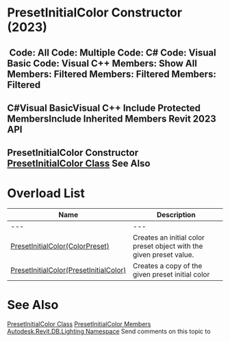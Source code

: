 # PresetInitialColor Constructor (2023)

﻿
 Code: All Code: Multiple Code: C# Code: Visual Basic Code: Visual C++  Members: Show All Members: Filtered Members: Filtered Members: Filtered   
---  
C#Visual BasicVisual C++
Include Protected MembersInclude Inherited Members
Revit 2023 API  
---  
PresetInitialColor Constructor   
[PresetInitialColor Class](820a579a-c999-f721-0b9c-d98c499c2c1e.md "PresetInitialColor Class") See Also  
---  
# Overload List
| Name | Description |
| --- | --- |
| --- | --- | --- |
| [PresetInitialColor(ColorPreset)](d4b30f41-1bd8-4b0d-dc06-78757fb0b094.md "PresetInitialColor Constructor \(ColorPreset\)") | Creates an initial color preset object with the given preset value. |
| [PresetInitialColor(PresetInitialColor)](8aceed4c-054a-f9ed-b1b3-8c7521e5d5b0.md "PresetInitialColor Constructor \(PresetInitialColor\)") | Creates a copy of the given preset initial color |

# See Also
[PresetInitialColor Class](820a579a-c999-f721-0b9c-d98c499c2c1e.md "PresetInitialColor Class")
[PresetInitialColor Members](0230f9f1-0bcc-777a-18f6-a17cb9d74bdd.md "PresetInitialColor Members")
[Autodesk.Revit.DB.Lighting Namespace](a6a04f07-7fd2-0a4e-12e7-01842ee6daaf.md "Autodesk.Revit.DB.Lighting Namespace")
Send comments on this topic to 